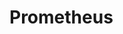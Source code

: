 <!-- title: -->
<!-- created: 2021-04-15 23:00:00 -->
<!-- updated:  -->
<!-- categories:   -->
<!-- tags: -->

# Prometheus

